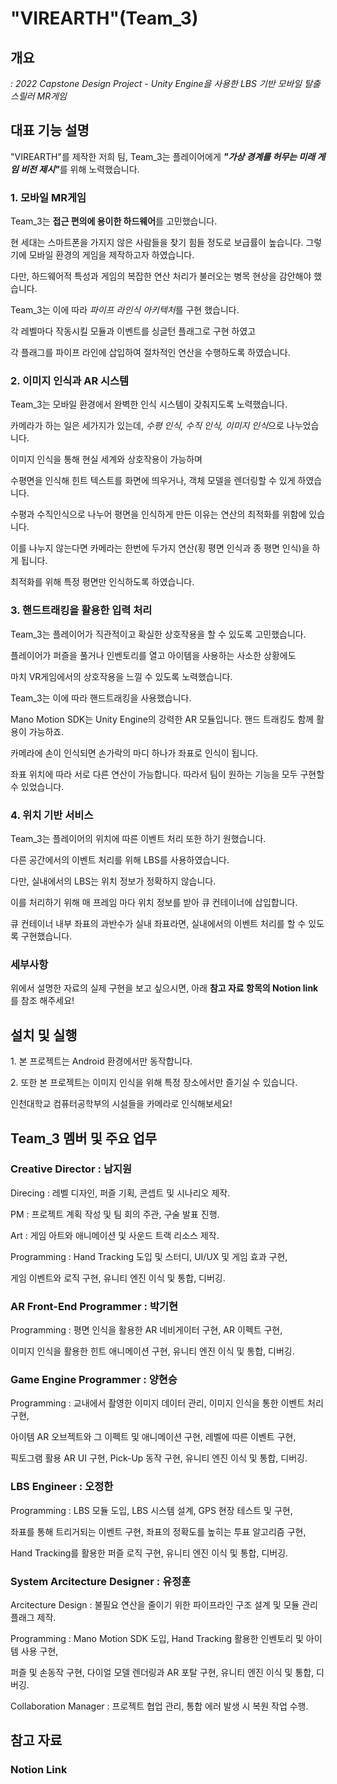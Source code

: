<h1>"VIREARTH"(Team_3)</h1>

<h2>개요</h2>
<p><i>: 2022 Capstone Design Project - Unity Engine을 사용한 LBS 기반 모바일 탈출 스릴러 MR게임</i>

<h2>대표 기능 설명</h2>
<p>"VIREARTH"를 제작한 저희 팀, Team_3는 플레이어에게 <b><i>"가상 경계를 허무는 미래 게임 비전 제시"</i></b>를 위해 노력했습니다.
  
<h3>1. 모바일 MR게임</h3>
<p>Team_3는 <b>접근 편의에 용이한 하드웨어</b>를 고민했습니다.
<p>현 세대는 스마트폰을 가지지 않은 사람들을 찾기 힘들 정도로 보급률이 높습니다. 그렇기에 모바일 환경의 게임을 제작하고자 하였습니다.
<p>다만, 하드웨어적 특성과 게임의 복잡한 연산 처리가 불러오는 병목 현상을 감안해야 했습니다.
  
<p>Team_3는 이에 따라 <i>파이프 라인식 아키텍처</i>를 구현 했습니다.
<p>각 레벨마다 작동시킬 모듈과 이벤트를 싱글턴 플래그로 구현 하였고
<p>각 플래그를 파이프 라인에 삽입하여 절차적인 연산을 수행하도록 하였습니다.
  
<h3>2. 이미지 인식과 AR 시스템</h3>
<p>Team_3는 모바일 환경에서 완벽한 인식 시스템이 갖춰지도록 노력했습니다.
<p>카메라가 하는 일은 세가지가 있는데, <i>수평 인식, 수직 인식, 이미지 인식</i>으로 나누었습니다.
<p>이미지 인식을 통해 현실 세계와 상호작용이 가능하며
<p>수평면을 인식해 힌트 텍스트를 화면에 띄우거나, 객체 모델을 렌더링할 수 있게 하였습니다.
  
<p>수평과 수직인식으로 나누어 평면을 인식하게 만든 이유는 연산의 최적화를 위함에 있습니다.
<p>이를 나누지 않는다면 카메라는 한번에 두가지 연산(횡 평면 인식과 종 평면 인식)을 하게 됩니다.
<p>최적화를 위해 특정 평면만 인식하도록 하였습니다.
  
<h3>3. 핸드트래킹을 활용한 입력 처리</h3>
<p>Team_3는 플레이어가 직관적이고 확실한 상호작용을 할 수 있도록 고민했습니다.
<p>플레이어가 퍼즐을 풀거나 인벤토리를 열고 아이템을 사용하는 사소한 상황에도
<p>마치 VR게임에서의 상호작용을 느낄 수 있도록 노력했습니다.
<p>Team_3는 이에 따라 핸드트래킹을 사용했습니다.
<p>Mano Motion SDK는 Unity Engine의 강력한 AR 모듈입니다. 핸드 트래킹도 함께 활용이 가능하죠.
<p>카메라에 손이 인식되면 손가락의 마디 하나가 좌표로 인식이 됩니다.
<p>좌표 위치에 따라 서로 다른 연산이 가능합니다. 따라서 팀이 원하는 기능을 모두 구현할 수 있었습니다.
  
<h3>4. 위치 기반 서비스</h3>
<p>Team_3는 플레이어의 위치에 따른 이벤트 처리 또한 하기 원했습니다.
<p>다른 공간에서의 이벤트 처리를 위해 LBS를 사용하였습니다.
<p>다만, 실내에서의 LBS는 위치 정보가 정확하지 않습니다.
<p>이를 처리하기 위해 매 프레임 마다 위치 정보를 받아 큐 컨테이너에 삽입합니다.
<p>큐 컨테이너 내부 좌표의 과반수가 실내 좌표라면, 실내에서의 이벤트 처리를 할 수 있도록 구현했습니다.
  
<h3>세부사항</h3>
<p>위에서 설명한 자료의 실제 구현을 보고 싶으시면, 아래 <b>참고 자료 항목의 Notion link</b>를 참조 해주세요!

<h2>설치 및 실행</h2>
<p>1. 본 프로젝트는 Android 환경에서만 동작합니다.
<p>2. 또한 본 프로젝트는 이미지 인식을 위해 특정 장소에서만 즐기실 수 있습니다.
<p>인천대학교 컴퓨터공학부의 시설들을 카메라로 인식해보세요!
  
<h2>Team_3 멤버 및 주요 업무</h2>
<h3>Creative Director : 남지원</h3>
<p>Direcing : 레벨 디자인, 퍼즐 기획, 콘셉트 및 시나리오 제작.
<p>PM : 프로젝트 계획 작성 및 팀 회의 주관, 구술 발표 진행.
<p>Art : 게임 아트와 애니메이션 및 사운드 트랙 리소스 제작.
<p>Programming : Hand Tracking 도입 및 스터디, UI/UX 및 게임 효과 구현,
<p>게임 이벤트와 로직 구현, 유니티 엔진 이식 및 통합, 디버깅.

<h3>AR Front-End Programmer : 박기현</h3>
<p>Programming : 평면 인식을 활용한 AR 네비게이터 구현, AR 이펙트 구현,
<p>이미지 인식을 활용한 힌트 애니메이션 구현, 유니티 엔진 이식 및 통합, 디버깅.
  
<h3>Game Engine Programmer : 양현승</h3>
<p>Programming : 교내에서 촬영한 이미지 데이터 관리, 이미지 인식을 통한 이벤트 처리 구현,
<p>아이템 AR 오브젝트와 그 이펙트 및 애니메이션 구현, 레벨에 따른 이벤트 구현,
<p>픽토그램 활용 AR UI 구현, Pick-Up 동작 구현, 유니티 엔진 이식 및 통합, 디버깅.
  
<h3>LBS Engineer : 오정한</h3>
<p>Programming : LBS 모듈 도입, LBS 시스템 설계, GPS 현장 테스트 및 구현,
<p>좌표를 통해 트리거되는 이벤트 구현, 좌표의 정확도를 높히는 투표 알고리즘 구현,
<p>Hand Tracking를 활용한 퍼즐 로직 구현, 유니티 엔진 이식 및 통합, 디버깅.
  
<h3>System Arcitecture Designer : 유정훈</h3>
<p>Arcitecture Design : 불필요 연산을 줄이기 위한 파이프라인 구조 설계 및 모듈 관리 플래그 제작.
<p>Programming : Mano Motion SDK 도입, Hand Tracking 활용한 인벤토리 및 아이템 사용 구현,
<p>퍼즐 및 손동작 구현, 다이얼 모델 렌더링과 AR 포탈 구현, 유니티 엔진 이식 및 통합, 디버깅.
<p>Collaboration Manager : 프로젝트 협업 관리, 통합 에러 발생 시 복원 작업 수행.
  
<h2>참고 자료</h2>
<h3><a ref = "https://absorbing-diver-983.notion.site/Capstone-Design-Project-VirEarth-6bb5a120ad0e4121830bbe2646714624">
  Notion Link</a></h3>
